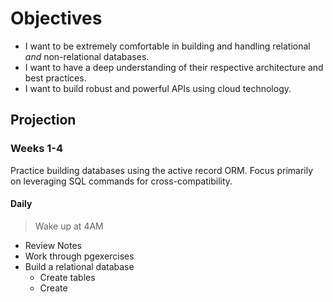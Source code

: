 # Objectives

- I want to be extremely comfortable in building and handling relational _and_ non-relational databases. 
- I want to have a deep understanding of their respective architecture and best practices.
- I want to build robust and powerful APIs using cloud technology.

## Projection

### Weeks 1-4
Practice building databases using the active record ORM. Focus primarily on leveraging SQL commands for cross-compatibility.

#### Daily

> Wake up at 4AM
- Review Notes
- Work through pgexercises
- Build a relational database
  - Create tables
  - Create 